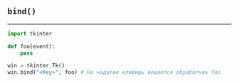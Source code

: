 ## `bind()`
***

```python
import tkinter

def foo(event):
	pass

win = tkinter.Tk()
win.bind("<Key>", foo) # На надатие клавишь вешается обработчик foo
```

